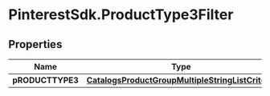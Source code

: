 # PinterestSdk.ProductType3Filter

## Properties

Name | Type | Description | Notes
------------ | ------------- | ------------- | -------------
**pRODUCTTYPE3** | [**CatalogsProductGroupMultipleStringListCriteria**](.md) |  | 


